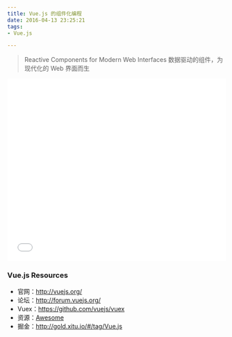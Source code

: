 ```yaml
---
title: Vue.js 的组件化编程
date: 2016-04-13 23:25:21
tags:
- Vue.js

---
```


>Reactive Components for Modern Web Interfaces
>数据驱动的组件，为现代化的 Web 界面而生

<iframe src="//slides.com/kalasoo/vue-js-coding/embed" width="100%" height="420" scrolling="no" frameborder="0" webkitallowfullscreen mozallowfullscreen allowfullscreen></iframe> 

<!-- more -->

### Vue.js Resources

- 官网：http://vuejs.org/
- 论坛：http://forum.vuejs.org/
- Vuex：https://github.com/vuejs/vuex
- 资源：[Awesome](https://github.com/vuejs/awesome-vue)
- 掘金：http://gold.xitu.io/#/tag/Vue.js


